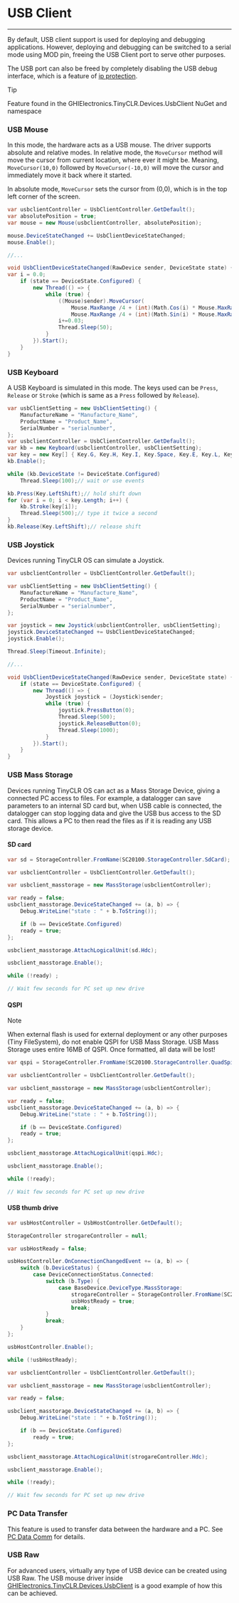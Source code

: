 # USB Client

---
By default, USB client support is used for deploying and debugging applications. However, deploying and debugging can be switched to a serial mode using MOD pin, freeing the USB Client port to serve other purposes.

 The USB port can also be freed by completely disabling the USB debug interface, which is a feature of [ip protection](ip-protection.md).

> [!Tip]
> Feature found in the GHIElectronics.TinyCLR.Devices.UsbClient NuGet and namespace

### USB Mouse

In this mode, the hardware acts as a USB mouse. The driver supports absolute and relative modes. In relative mode, the `MoveCursor` method will move the cursor from current location, where ever it might be. Meaning, `MoveCursor(10,0)` followed by `MoveCursor(-10,0)` will move the cursor and immediately move it back where it started.

In absolute mode, `MoveCursor` sets the cursor from (0,0), which is in the top left corner of the screen.

```cs
var usbclientController = UsbClientController.GetDefault();
var absolutePosition = true;
var mouse = new Mouse(usbclientController, absolutePosition);

mouse.DeviceStateChanged += UsbClientDeviceStateChanged;
mouse.Enable();

//...

void UsbClientDeviceStateChanged(RawDevice sender, DeviceState state) {
var i = 0.0;
    if (state == DeviceState.Configured) {
        new Thread(() => {
            while (true) {
                ((Mouse)sender).MoveCursor(
                    Mouse.MaxRange /4 + (int)(Math.Cos(i) * Mouse.MaxRange / 10),
                    Mouse.MaxRange /4 + (int)(Math.Sin(i) * Mouse.MaxRange / 10));
                i+=0.03;
                Thread.Sleep(50);
            }
        }).Start();
    }
}
```

### USB Keyboard

A USB Keyboard is simulated in this mode. The keys used can be `Press`, `Release` or `Stroke` (which is same as a `Press` followed by `Release`).

```cs
var usbClientSetting = new UsbClientSetting() {
    ManufactureName = "Manufacture_Name",
    ProductName = "Product_Name",
    SerialNumber = "serialnumber",
};
var usbclientController = UsbClientController.GetDefault();
var kb = new Keyboard(usbclientController, usbClientSetting);
var key = new Key[] { Key.G, Key.H, Key.I, Key.Space, Key.E, Key.L, Key.E, Key.C, Key.T, Key.R, Key.O, Key.N, Key.I, Key.C, Key.S };
kb.Enable();

while (kb.DeviceState != DeviceState.Configured)
    Thread.Sleep(100);// wait or use events

kb.Press(Key.LeftShift);// hold shift down
for (var i = 0; i < key.Length; i++) {
    kb.Stroke(key[i]);
    Thread.Sleep(500);// type it twice a second
}
kb.Release(Key.LeftShift);// release shift
```

### USB Joystick

Devices running TinyCLR OS can simulate a Joystick. 

```cs
var usbclientController = UsbClientController.GetDefault();

var usbClientSetting = new UsbClientSetting() {
    ManufactureName = "Manufacture_Name",
    ProductName = "Product_Name",
    SerialNumber = "serialnumber",
};

var joystick = new Joystick(usbclientController, usbClientSetting);
joystick.DeviceStateChanged += UsbClientDeviceStateChanged;
joystick.Enable();

Thread.Sleep(Timeout.Infinite);

//...

void UsbClientDeviceStateChanged(RawDevice sender, DeviceState state) {
    if (state == DeviceState.Configured) {
        new Thread(() => {
            Joystick joystick = (Joystick)sender;
            while (true) {
                joystick.PressButton(0);
                Thread.Sleep(500);
                joystick.ReleaseButton(0);
                Thread.Sleep(1000);
            }
        }).Start();
    }
}
```

### USB Mass Storage

Devices running TinyCLR OS can act as a Mass Storage Device, giving a connected PC access to files. For example, a datalogger can save parameters to an internal SD card but, when USB cable is connected, the datalogger can stop logging data and give the USB bus access to the SD card. This allows a PC to then read the files as if it is reading any USB storage device.

#### SD card

```cs
var sd = StorageController.FromName(SC20100.StorageController.SdCard);

var usbclientController = UsbClientController.GetDefault();

var usbclient_masstorage = new MassStorage(usbclientController);

var ready = false;
usbclient_masstorage.DeviceStateChanged += (a, b) => {
	Debug.WriteLine("state : " + b.ToString());

	if (b == DeviceState.Configured)
	ready = true;
};

usbclient_masstorage.AttachLogicalUnit(sd.Hdc);            

usbclient_masstorage.Enable();

while (!ready) ;

// Wait few seconds for PC set up new drive
```

#### QSPI

>[!NOTE]
> When external flash is used for external deployment or any other purposes (Tiny FileSystem), do not enable QSPI for USB Mass Storage. 
> USB Mass Storage uses entire 16MB of QSPI. Once formatted, all data will be lost!

```cs
var qspi = StorageController.FromName(SC20100.StorageController.QuadSpi);

var usbclientController = UsbClientController.GetDefault();

var usbclient_masstorage = new MassStorage(usbclientController);

var ready = false;
usbclient_masstorage.DeviceStateChanged += (a, b) => {
	Debug.WriteLine("state : " + b.ToString());

	if (b == DeviceState.Configured)
	ready = true;
};

usbclient_masstorage.AttachLogicalUnit(qspi.Hdc);            

usbclient_masstorage.Enable();

while (!ready);

// Wait few seconds for PC set up new drive
```

#### USB thumb drive

```cs
var usbHostController = UsbHostController.GetDefault();

StorageController strogareController = null;

var usbHostReady = false;

usbHostController.OnConnectionChangedEvent += (a, b) => {
	switch (b.DeviceStatus) {
		case DeviceConnectionStatus.Connected:
			switch (b.Type) {
				case BaseDevice.DeviceType.MassStorage:
					strogareController = StorageController.FromName(SC20260.StorageController.UsbHostMassStorage);
					usbHostReady = true;
					break;
			}
			break;
	}
};

usbHostController.Enable();

while (!usbHostReady);

var usbclientController = UsbClientController.GetDefault();

var usbclient_masstorage = new MassStorage(usbclientController);

var ready = false;

usbclient_masstorage.DeviceStateChanged += (a, b) => {
	Debug.WriteLine("state : " + b.ToString());

	if (b == DeviceState.Configured)
		ready = true;
};

usbclient_masstorage.AttachLogicalUnit(strogareController.Hdc);            

usbclient_masstorage.Enable();

while (!ready);

// Wait few seconds for PC set up new drive
```

### PC Data Transfer
This feature is used to transfer data between the hardware and a PC. See [PC Data Comm](usb-pc-comm.md) for details.

### USB Raw
For advanced users, virtually any type of USB device can be created using USB Raw. The USB mouse driver inside [GHIElectronics.TinyCLR.Devices.UsbClient](https://github.com/ghi-electronics/TinyCLR-Libraries) is a good example of how this can be achieved.   

